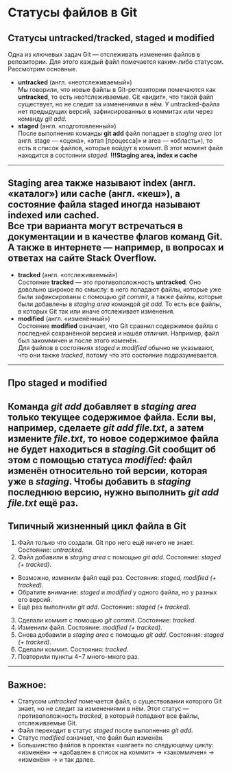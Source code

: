 # Статусы файлов в Git  
## Статусы **untracked/tracked, staged** и **modified**  
Одна из ключевых задач Git — отслеживать изменения файлов в репозитории. Для этого каждый файл помечается каким-либо статусом. Рассмотрим основные.  
* **untracked** (англ. «неотслеживаемый»)  
Мы говорили, что новые файлы в Git-репозитории помечаются как **untracked**, то есть неотслеживаемые. Git «видит», что такой файл существует, но не следит за изменениями в нём. У untracked-файла нет предыдущих версий, зафиксированных в коммитах или через команду *git add*.  
* **staged** (англ. «подготовленный»)  
После выполнения команды **git add** файл попадает в *staging area* (от англ. stage — «сцена», «этап [процесса]» и area — «область»), то есть в список файлов, которые войдут в коммит. В этот момент файл находится в состоянии *staged*.
**!!!Staging area, index и cache**  
---
**Staging area** также называют **index** (англ. «каталог») или **cache** (англ. «кеш»), а состояние файла **staged** иногда называют **indexed** или **cached**.  
Все три варианта могут встречаться в документации и в качестве флагов команд Git. А также в интернете — например, в вопросах и ответах на сайте Stack Overflow.  
---
* **tracked** (англ. «отслеживаемый»)  
Состояние **tracked** — это противоположность **untracked**. Оно довольно широкое по смыслу: в него попадают файлы, которые уже были зафиксированы с помощью *git commit*, а также файлы, которые были добавлены в *staging area* командой *git add*. То есть все файлы, в которых Git так или иначе отслеживает изменения.  
* **modified** (англ. «изменённый»)  
Состояние **modified** означает, что Git сравнил содержимое файла с последней сохранённой версией и нашёл отличия. Например, файл был закоммичен и после этого изменён.  
Для файлов в состояниях *staged* и *modified* обычно не указывают, что они также *tracked*, потому что это состояние подразумевается.  
---
## Про staged и modified  
Команда *git add* добавляет в *staging area* только текущее содержимое файла. Если вы, например, сделаете *git add file.txt*, а затем измените *file.txt*, то новое содержимое файла не будет находиться в *staging*.Git сообщит об этом с помощью статуса *modified*: файл изменён относительно той версии, которая уже в *staging*. Чтобы добавить в *staging* последнюю версию, нужно выполнить *git add file.txt* ещё раз. 
--- 
## Типичный жизненный цикл файла в Git  
1. Файл только что создали. Git про него ещё ничего не знает. Состояние: *untracked*.
2. Файл добавили в *staging area* с помощью *git add*. Состояние: *staged (+ tracked)*.
* Возможно, изменили файл ещё раз. Состояния: *staged, modified (+ tracked)*.
* Обратите внимание: *staged* и *modified* у одного файла, но у разных его версий.
* Ещё раз выполнили *git add*. Состояние: *staged (+ tracked)*.
3. Сделали коммит с помощью *git commit*. Состояние: *tracked*.
4. Изменили файл. Состояние: *modified (+ tracked)*.
5. Снова добавили в *staging area* с помощью *git add*. Состояния: *staged (+ tracked)*.
6. Сделали коммит. Состояния: *tracked*.
7. Повторили пункты 4−7 много-много раз.  
---
## Важное:
* Статусом *untracked* помечается файл, о существовании которого Git знает, но не следит за изменениями в нём. Этот статус — противоположность *tracked*, в который попадают все файлы, отслеживаемые Git.
* Файл переходит в статус *staged* после выполнения *git add*.
* Статус *modified* означает, что файл был изменён.
* Большинство файлов в проектах «шагает» по следующему циклу: «изменён» → «добавлен в список на коммит» → «закоммичен» → «изменён» → и так далее.